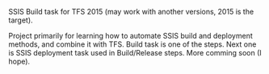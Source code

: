 SSIS Build task for TFS 2015 (may work with another versions, 2015 is the target).

Project primarily for learning how to automate SSIS build and deployment methods, and combine it with TFS. Build task is one of the steps. Next one is SSIS deployment task used in Build/Release steps. More comming soon (I hope).
